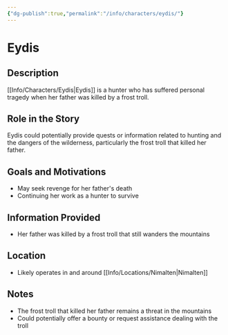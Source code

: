 ```yaml
---
{"dg-publish":true,"permalink":"/info/characters/eydis/"}
---
```


# Eydis

## Description
[[Info/Characters/Eydis\|Eydis]] is a hunter who has suffered personal tragedy when her father was killed by a frost troll.

## Role in the Story
Eydis could potentially provide quests or information related to hunting and the dangers of the wilderness, particularly the frost troll that killed her father.

## Goals and Motivations
- May seek revenge for her father's death
- Continuing her work as a hunter to survive

## Information Provided
- Her father was killed by a frost troll that still wanders the mountains

## Location
- Likely operates in and around [[Info/Locations/Nimalten\|Nimalten]]

## Notes
- The frost troll that killed her father remains a threat in the mountains
- Could potentially offer a bounty or request assistance dealing with the troll
